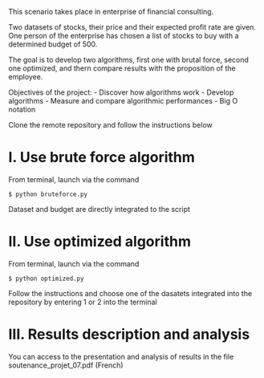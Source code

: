 This scenario takes place in enterprise of financial consulting.

Two datasets of stocks, their price and their expected profit rate are given. One person of the enterprise has chosen a list of stocks to buy with a determined budget of 500.

The goal is to develop two algorithms, first one with brutal force, second one optimized, and thern compare results with the proposition of the employee.

Objectives of the project:
    - Discover how algorithms work
    - Develop algorithms
    - Measure and compare algorithmic performances - Big O notation

Clone the remote repository and follow the instructions below

# I. Use brute force algorithm

From terminal, launch via the command

    $ python bruteforce.py

Dataset and budget are directly integrated to the script

# II. Use optimized algorithm

From terminal, launch via the command

    $ python optimized.py

Follow the instructions and choose one of the dasatets integrated into the repository by entering 1 or 2 into the terminal

# III. Results description and analysis

You can access to the presentation and analysis of results in the file soutenance_projet_07.pdf (French)